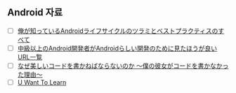 ## Android 자료

- [ ] [俺が知っているAndroidライフサイクルのツラミとベストプラクティスのすべて](http://qiita.com/yuya_presto/items/331301cb91bec335ecdf)
- [ ] [中級以上のAndroid開発者がAndroidらしい開発のために見たほうが良いURL一覧](http://qiita.com/yuya_presto/items/ab2162078e5d5076c718)
- [ ] [なぜ美しいコードを書かねばならないのか 〜僕の彼女がコードを書かなかった理由〜](http://qiita.com/yuya_presto/items/3ada09d9c22410e6c6f5)
- [ ] [U Want To Learn](http://www.uwanttolearn.com/author/admin/)
